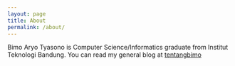 ```yaml
---
layout: page
title: About
permalink: /about/
---
```


Bimo Aryo Tyasono is Computer Science/Informatics graduate from Institut Teknologi Bandung. You can read my general blog at [tentangbimo](http://tentangbimo.blogspot.com/)
